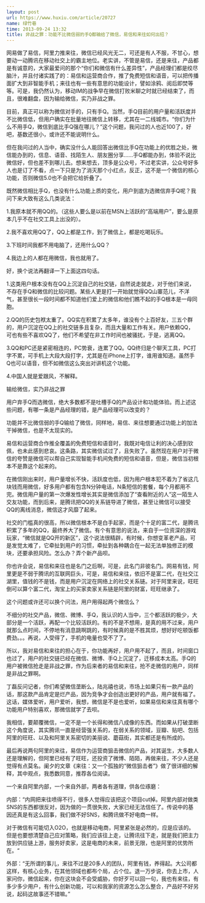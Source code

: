 ```yaml
---
layout: post
url: https://www.huxiu.com/article/20727
name: 绿竹巷
time: 2013-09-24 13:32
title: 非战之罪：功能不比微信弱的手Q都输给了微信，易信和来往如何出招？
---
```

网易做了易信，阿里力推来往，微信已经风光无二，可还是有人不服，不甘心，想要动一动腾讯在移动社交上的霸主地位。老实讲，不管是易信，还是来往，产品都是有诚意的，大家最爱问的那个“你们和微信有什么差异性”，产品经理们都是绞尽脑汁，并且付诸实践了的：易信和运营商合作，推了免费短信和语音，可以把传播面扩大到非智能手机；来往也有一些有意思的功能设计，譬如涂鸦、阅后即焚等等。可是，我仍然认为，移动IM的战争早在微信打败米聊之时就已经结束了，而且，很难翻盘，因为输给微信，实乃非战之罪。

目前，真正可以称为微信对手的，只有手Q。当然，手Q目前的用户量和活跃度并不比微信低，但用户确实在批量地往微信上转移，尤其在一二线城市。“你们为什么不用手Q，微信到底比手Q强在哪儿？”这个问题，我问过的人也近100了，好吧，基数还很小，或许还不能说明什么。

但在我问过的人当中，确实没什么人能回答出微信比手Q在功能上的优胜之处，微信能办到的，信息、语音、找陌生人、朋友圈分享……手Q都能办到，体验不说比微信好，但也差不到哪儿去。想来想去，顶多是公众号，不过老实讲，公众号好多人也是订了不看，点一下只是为了消灭那个小红点，反正，这不是一个微信的核心功能，否则微信5.0也不会把它给折叠了。

既然微信相比手Q，也没有什么功能上质的变化，用户到底为选微信弃手Q呢？我问下来大致有这么几类说法：

1.我原本就不用QQ的。（这些人要么是以前在MSN上活跃的“高端用户”，要么是原本几乎不在社交工具上出没的）。

2.我不喜欢用QQ了，QQ上都是工作，到了微信上，都是吃喝玩乐。

3.下班时间我都不用电脑了，还用什么QQ？

4.我边上的人都在用微信，我也就用了。

好，换个说法再翻译一下上面这四句话。

1.这类用户根本没有在QQ上沉淀自己的社交链，自然说走就走，对于他们来说，不存在手Q和微信的比较问题。某些人更是打一开始就觉得QQ山寨范儿，不洋气，甚至很长一段时间都不知道他们爱上的微信和他们瞧不起的手Q根本是一母同胞。

2.QQ的历史包袱太重了。QQ实在积累了太多年，谁没有个上百好友，三五个群的，用户沉淀在QQ上的社交链多且复杂，而且大量和工作有关。用户依赖QQ，可也有些不喜欢QQ了，他们不希望在非工作时间也被骚扰，于是，逃离QQ。

3.QQ和PC还是紧密相连的，PC势衰，连累了QQ。QQ终归是个聊天工具，PC打字不累，可手机上大段大段打字，尤其是在iPhone上打字，谁用谁知道。虽然手Q也可以语音，但不如微信这么突出对讲机这个功能。

4.中国人就是爱跟风，不解释。

输给微信，实乃非战之罪

用户弃手Q而选微信，绝大多数都不是吐槽手Q的产品设计和功能体验。而上述这些问题，有哪一条是产品经理的错，是产品经理可以改变的？

功能并不比微信弱的手Q输给了微信，同样地，易信、来往想要通过功能上的加法干掉微信，也是不太现实的。

易信和运营商合作推全覆盖的免费短信和语音时，我既对电信让利的决心感到钦佩，也未此感到悲哀。这条路，其实微信试过了，且失败了。虽然现在用户对于微信的夸赞是微信可以帮自己实现智能手机间免费的短信和语音，但是，微信当初根本不是靠这个起来的。

在微信刚出来时，用户量增长不快，活跃度也低，因为用户根本犯不着为了省这几块钱而用微信，好多用户都有包含N分钟电话，N条短信的套餐，每个月都用不完。微信用户量的第一次爆发性增长其实是微信添加了“查看附近的人”这一陌生人交友功能，而到后来，是腾讯把QQ的关系链导进了微信，甚至让微信可以接受QQ的离线消息，微信这才风靡了起来。

社交的门槛真的很高，所以微信根本不是白手起家，而是个十足的富二代，是腾讯积累了多年的QQ，最终养大了微信。有个有意思的说法，来自于一位资深的游戏玩家，“微信就是QQ开的新区”，这个说法很精辟，有时候，你想变革老产品，可是发觉太难了，它牵扯到用户的习惯，牵扯到各种耦合在一起无法单独修正的模块，还要承担风险。怎么办？弄个新产品呗。

你也许会说，易信和来往也是名门之后啊，可是，此名门非彼名门。网易有钱，阿里更是不弱于腾讯的互联网巨头，可是，易信和来往，依旧不是富二代，在社交江湖里，值钱的不是钱，而是用户沉淀在网络上的社交关系链。对于阿里来说，旺旺倒可以算个富二代，淘宝上的买家卖家关系链是阿里的财富，旺旺继承了。

这个问题或许还可以换个问法，用户用得起两个微信么？

不细分的社交产品，微信、微博、手Q，我认识的人当中，三个都活跃的极少，大部分是一个活跃，再配一个比较活跃的。有的不是不想用，是真的用不过来，用户就那么点时间，不停地有消息跳啊跳的，有时候真的是不胜其烦，想好好吃顿饭都费劲。。。再说，人受得了，手机的电量也受不了了。

所以，我对易信和来往的担心在于，你功能再好，用户用不起了，而且，时间窗口也过了，用户的社交链已经在微信、微博、手Q上沉淀了，迁移成本太高。手Q的用户被微信抢走是非战之罪，作为后来者的易信和来往，抢不走微信的用户，同样是非战之罪啊。

丁磊反问记者，你们希望微信垄断么，陆兆禧也说，市场上如果只有一款产品的话，那这款产品肯定是烂产品，因为竞争才会创造出更好的产品，用户就有福了。这话，媒体爱听，用户爱听，我想，微信是不是也爱听，如果易信和来往真有哪个功能用户特别喜欢，那微信就学了去呗。

我相信，要颠覆微信，一定不是一个长得和微信八成像的东西。而如果从打破垄断这个角度说，其实腾讯一直是经营强关系的，在弱关系的领域，豆瓣、贴吧、包括阿里的旺旺、以及和阿里关系密切的美丽说、蘑菇街，其实都还是有所成的。

最后再说两句阿里的来往，易信作为运营商狙击微信的产品，对其诞生，大多数人还是理解的，但阿里已经有了旺旺，还投资了微博、陌陌，再做来往，不少人还是觉得有点莫名。阑夕的文章《来往：又一个孤独的“微信狙击者”》做了很详细的解释，其中观点，我悉数同意，推荐各位阅读。

一个来自阿里内部，一个来自外部，两者各有道理，供各位琢磨：

内部：“内网把来往喷得不行，很多人觉得应该把这个项目cut掉。阿里内部对做类SNS的东西都很反对，因为做的一贯很失败，大家已经无法信任了。传说中的基因还真是有这么回事，我们做不好SNS，和腾讯做不好电商一样。

对于微信有可能切入O2O，也就是移动电商，阿里紧张是必然的，应是应该的。但是也要想清楚自己应对策略，我们应该往上走，让腾讯往下走，就是我们把主力放到供应链上游，服务好卖家，这是电商的未来，前景无限，也是阿里的优势所在。“

外部：“无所谓的事儿，来往不过是20多人的团队，阿里有钱，养得起。大公司都这样，有核心业务，在其他领域也都布个局，占个位。退一万步说，你去上市，人家问你，微信起来，你在这块会不会受威胁，你好歹可以回一句，我也有来往，有多少多少用户，有什么创新功能，可以和我家的资源怎么怎么整合，产品好不好另说，起码这故事还不错嘛。”

